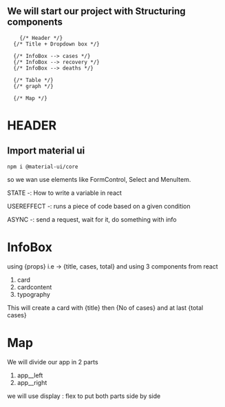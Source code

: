 






## We will start our project with Structuring components
        
        {/* Header */}
      {/* Title + Dropdown box */}

      {/* InfoBox --> cases */}
      {/* InfoBox --> recovery */}
      {/* InfoBox --> deaths */}

      {/* Table */}
      {/* graph */}
      
      {/* Map */}

# HEADER
## Import material ui
`npm i @material-ui/core`

so we wan use elements like FormControl, Select and MenuItem.

STATE -: How to write a variable in react

USEREFFECT -: runs a piece of code based on a given condition

ASYNC -: send a request, wait for it, do something with info


# InfoBox
using {props} i.e -> {title, cases, total}
and using 3 components from react 
1. card
2. cardcontent
3. typography

This will create a card with {title} then {No of cases} and at last {total cases}


# Map


We will divide our app in 2 parts 
1. app__left
2. app__right

we will use display : flex to put both parts side by side

